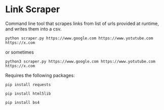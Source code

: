 # Link Scraper
Command line tool that scrapes links from list of urls provided at runtime, and writes them into a csv.


```
python scraper.py https://www.google.com https://www.yotutube.com https://x.com
```

or sometimes

```
python3 scraper.py https://www.google.com https://www.yotutube.com https://x.com
```

Requires the following packages:

```
pip install requests
```

```
pip install html5lib
```

```
pip install bs4
```